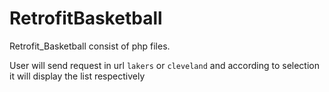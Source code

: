 # RetrofitBasketball

Retrofit_Basketball consist of php files.

User will send request in url `lakers` or `cleveland` and according to selection it will display the list respectively
